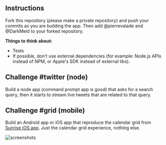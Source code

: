 Instructions
-----

Fork this repository (please make a private repository) and push your commits as you are building the app. Then add @pierrevalade and @DarkMeld to your forked repository.

**Things to think about:**
- Tests
- If possible, don't use external dependencies (for example: Node.js APIs instead of NPM, or Apple's SDK instead of external libs).

Challenge #twitter (node)
-----

Build a node app (command prompt app is good) that asks for a search query, then it starts to stream live tweets that are related to that query.

Challenge #grid (mobile)
-----

Build an Android app or iOS app that reproduce the calendar grid from [Sunrise iOS app](https://itunes.apple.com/us/app/sunrise-calendar./id599114150?mt=8). Just the calendar grid experience, nothing else.

![screenshots](http://cl.ly/image/2r2E3x471040/content)
